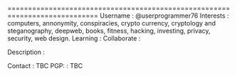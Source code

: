 ============================================================================
Username      : @userprogrammer76
Interests     : computers, annonymity, conspiracies, crypto currency, cryptology and steganography, deepweb, books, fitness, hacking, investing, privacy, security,                 web design.
Learning      : 
Collaborate   : 

Description   : 

Contact       : TBC
PGP:          : TBC
<!---
userprogrammer76/userprogrammer76 is a ✨ special ✨ repository because its `README.md` (this file) appears on your GitHub profile.
You can click the Preview link to take a look at your changes.
--->
